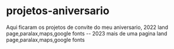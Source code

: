 # projetos-aniversario
 Aqui ficaram os projetos de convite do meu aniversario, 2022 land page,paralax,maps,google fonts -- 2023 mais de uma pagina land page,paralax,maps,google fonts
